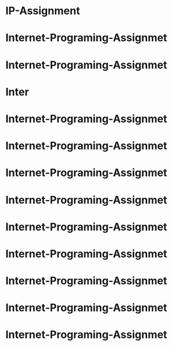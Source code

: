 # IP-Assignment
# Internet-Programing-Assignmet
# Internet-Programing-Assignmet
# Inter
# Internet-Programing-Assignmet
# Internet-Programing-Assignmet
# Internet-Programing-Assignmet
# Internet-Programing-Assignmet
# Internet-Programing-Assignmet
# Internet-Programing-Assignmet
# Internet-Programing-Assignmet
# Internet-Programing-Assignmet
# Internet-Programing-Assignmet
